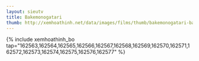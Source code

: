 ```yaml
---
layout: sieutv
title: Bakemonogatari
thumb: http://xemhoathinh.net/data/images/films/thumb/bakemonogatari-bakemonogatari-2009.jpg
---
```

{% include xemhoathinh_bo tap="162563,162564,162565,162566,162567,162568,162569,162570,162571,162572,162573,162574,162575,162576,162577" %} 
